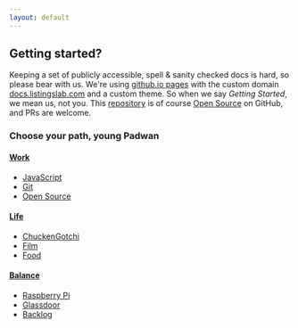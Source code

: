 ```yaml
---
layout: default
---
```


## Getting started?

Keeping a set of publicly accessible, spell & sanity checked docs is hard, so please bear with us. We're using [github.io pages](https://pages.github.com) with the custom domain [docs.listingslab.com](https://docs.listingslab.com) and a custom theme. So when we say _Getting Started_, we mean us, not you. This [repository](https://github.com/listingslab-software/docs) is of course [Open Source](docs/tech/open-source) on GitHub, and PRs are welcome.

### Choose your path, young Padwan

<div class="third-wide">
    <h4><a href="docs/work">Work</a></h4>
    <ul>
        <li><a href="docs/work/javascript">JavaScript</a></li>
        <li><a href="docs/work/git">Git</a></li>
        <li><a href="docs/work/open-source">Open Source</a></li>
    </ul>
</div>

<div class="third-wide">
    <h4><a href="docs/life">Life</a></h4>
    <ul>
        <li><a href="docs/life/chuckengotchi">ChuckenGotchi</a></li>
        <li><a href="docs/life/film">Film</a></li>
        <li><a href="docs/life/food">Food</a></li>
    </ul>
</div>

<div class="third-wide">
    <h4><a href="docs/balance">Balance</a></h4>
    <ul>
        <li><a href="docs/balance/pi">Raspberry Pi</a></li>
        <li><a href="docs/balance/glassdoor">Glassdoor</a></li>
        <li><a href="docs/balance/backlog">Backlog</a></li>
    </ul>
</div>

<div style="clear: both;"></div>
